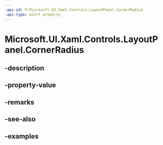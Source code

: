 ```yaml
---
-api-id: P:Microsoft.UI.Xaml.Controls.LayoutPanel.CornerRadius
-api-type: winrt property
---
```


<!-- Property syntax.
public CornerRadius CornerRadius { get;  set; }
-->

# Microsoft.UI.Xaml.Controls.LayoutPanel.CornerRadius

## -description

## -property-value

## -remarks

## -see-also

## -examples


